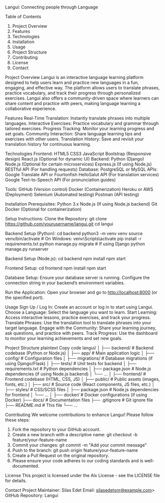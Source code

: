 Langui: Connecting people through Language

Table of Contents

1. Project Overview
2. Features
3. Technologies
4. Installation
5. Usage
6. Project Structure
7. Contributing
8. License
9. Contact

Project Overview
Langui is an interactive language learning platform designed to help users learn and practice new languages in a fun, engaging, and effective way. The platform allows users to translate phrases, practice vocabulary, and track their progress through personalized exercises. Langui also offers a community-driven space where learners can share content and practice with peers, making language learning a collaborative experience.

Features
Real-Time Translation: Instantly translate phrases into multiple languages.
Interactive Exercises: Practice vocabulary and grammar through tailored exercises.
Progress Tracking: Monitor your learning progress and set goals.
Community Interaction: Share language learning tips and exercises with other users.
Translation History: Save and revisit your translation history for continuous learning.

Technologies
Frontend:
HTML5
CSS3
JavaScript
Bootstrap (Responsive design)
React.js (Optional for dynamic UI)
Backend:
Python (Django)
Node.js (Optional for certain microservices)
Express.js (If using Node.js)
RESTful API (For handling requests)
Database:
PostgreSQL or MySQL
APIs:
Google Translate API or Fourtonfish HelloSalut API (For translation services)
Google Text-to-Speech API (For pronunciation guides)

Tools:
GitHub (Version control)
Docker (Containerization)
Heroku or AWS (Deployment)
Selenium (Automated testing)
Postman (API testing)

Installation
Prerequisites:
Python 3.x
Node.js (If using Node.js backend)
Git
Docker (Optional for containerization)

Setup Instructions:
Clone the Repository:
git clone <https://github.com/yourusername/langui.git>
cd langui

Backend Setup (Python):
cd backend
python3 -m venv venv
source venv/bin/activate  # On Windows: venv\Scripts\activate
pip install -r requirements.txt
python manage.py migrate  # If using Django
python manage.py runserver

Backend Setup (Node.js):
cd backend
npm install
npm start

Frontend Setup:
cd frontend
npm install
npm start

Database Setup:
Ensure your database server is running.
Configure the connection string in your backend’s environment variables.

Run the Application:
Open your browser and go to <http://localhost:8000> (or the specified port).

Usage
Sign Up / Log In: Create an account or log in to start using Langui.
Choose a Language: Select the language you want to learn.
Start Learning: Access interactive lessons, practice exercises, and track your progress.
Translate Phrases: Use the translation tool to translate phrases into your target language.
Engage with the Community: Share your learning journey, ask questions, and practice with peers.
Track Progress: Use the dashboard to monitor your learning achievements and set new goals.

Project Structure
plaintext
Copy code
langui/
│
├── backend/               # Backend codebase (Python or Node.js)
│   ├── app/               # Main application logic
│   ├── config/            # Configuration files
│   ├── migrations/        # Database migrations (if using Django/Flask)
│   ├── tests/             # Unit tests for backend
│   ├── requirements.txt   # Python dependencies
│   ├── package.json       # Node.js dependencies (if using Node.js backend)
│   └── ...
│
├── frontend/              # Frontend codebase (HTML, CSS, JS)
│   ├── public/            # Public assets (images, fonts, etc.)
│   ├── src/               # Source code (React components, JS files, etc.)
│   ├── styles/            # CSS/SCSS files
│   ├── package.json       # Node.js dependencies for frontend
│   └── ...
│
├── docker/                # Docker configurations (if using Docker)
├── docs/                  # Documentation files
├── .gitignore             # Git ignore file
├── README.md              # This file
└── ...


Contributing
We welcome contributions to enhance Langui! Please follow these steps:
1. Fork the repository to your GitHub account.
2. Create a new branch with a descriptive name:
git checkout -b feature/your-feature-name
3. Commit your changes:
git commit -m "Add your commit message"
4. Push to the branch:
git push origin feature/your-feature-name
5. Create a Pull Request on the original repository.
6. Please ensure your code adheres to our coding standards and is well-documented.

License
This project is licensed under the Alx License - see the LICENSE file for details.

Contact
Project Maintainer: Silas Edet
Email: <silasedetsnr@example.com>>
GitHub Repository: Langui

